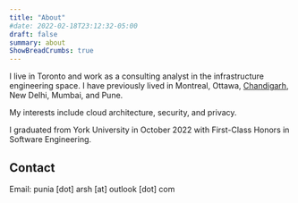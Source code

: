 ```yaml
---
title: "About"
#date: 2022-02-18T23:12:32-05:00
draft: false
summary: about
ShowBreadCrumbs: true
---
```

I live in Toronto and work as a consulting analyst in the infrastructure engineering space. I have previously lived in Montreal, Ottawa, [Chandigarh](https://en.wikipedia.org/wiki/Chandigarh), New Delhi, Mumbai, and Pune.

My interests include cloud architecture, security, and privacy. 

I graduated from York University in October 2022 with First-Class Honors in Software Engineering. 

## Contact ##
Email: punia \[dot\] arsh \[at\] outlook \[dot\] com
